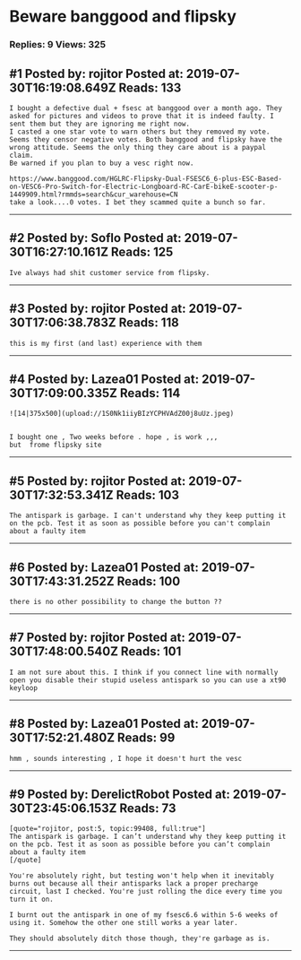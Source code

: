 # Beware banggood and flipsky

### Replies: 9 Views: 325

## \#1 Posted by: rojitor Posted at: 2019-07-30T16:19:08.649Z Reads: 133

```
I bought a defective dual + fsesc at banggood over a month ago. They asked for pictures and videos to prove that it is indeed faulty. I sent them but they are ignoring me right now.
I casted a one star vote to warn others but they removed my vote. Seems they censor negative votes. Both banggood and flipsky have the wrong attitude. Seems the only thing they care about is a paypal claim.
Be warned if you plan to buy a vesc right now.

https://www.banggood.com/HGLRC-Flipsky-Dual-FSESC6_6-plus-ESC-Based-on-VESC6-Pro-Switch-for-Electric-Longboard-RC-CarE-bikeE-scooter-p-1449909.html?rmmds=search&cur_warehouse=CN
take a look....0 votes. I bet they scammed quite a bunch so far.
```

---
## \#2 Posted by: Soflo Posted at: 2019-07-30T16:27:10.161Z Reads: 125

```
Ive always had shit customer service from flipsky.
```

---
## \#3 Posted by: rojitor Posted at: 2019-07-30T17:06:38.783Z Reads: 118

```
this is my first (and last) experience with them
```

---
## \#4 Posted by: Lazea01 Posted at: 2019-07-30T17:09:00.335Z Reads: 114

```
![14|375x500](upload://1S0Nk1iiyBIzYCPHVAdZ00j8uUz.jpeg) 


I bought one , Two weeks before . hope , is work ,,, 
but  frome flipsky site
```

---
## \#5 Posted by: rojitor Posted at: 2019-07-30T17:32:53.341Z Reads: 103

```
The antispark is garbage. I can't understand why they keep putting it on the pcb. Test it as soon as possible before you can't complain about a faulty item
```

---
## \#6 Posted by: Lazea01 Posted at: 2019-07-30T17:43:31.252Z Reads: 100

```
there is no other possibility to change the button ??
```

---
## \#7 Posted by: rojitor Posted at: 2019-07-30T17:48:00.540Z Reads: 101

```
I am not sure about this. I think if you connect line with normally open you disable their stupid useless antispark so you can use a xt90 keyloop
```

---
## \#8 Posted by: Lazea01 Posted at: 2019-07-30T17:52:21.480Z Reads: 99

```
hmm , sounds interesting , I hope it doesn't hurt the vesc
```

---
## \#9 Posted by: DerelictRobot Posted at: 2019-07-30T23:45:06.153Z Reads: 73

```
[quote="rojitor, post:5, topic:99408, full:true"]
The antispark is garbage. I can’t understand why they keep putting it on the pcb. Test it as soon as possible before you can’t complain about a faulty item
[/quote]

You're absolutely right, but testing won't help when it inevitably burns out because all their antisparks lack a proper precharge circuit, last I checked. You're just rolling the dice every time you turn it on. 

I burnt out the antispark in one of my fsesc6.6 within 5-6 weeks of using it. Somehow the other one still works a year later.

They should absolutely ditch those though, they're garbage as is.
```

---
